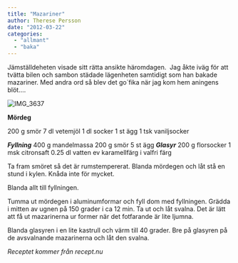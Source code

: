 ```yaml
---
title: "Mazariner"
author: Therese Persson
date: "2012-03-22"
categories: 
  - "allmant"
  - "baka"
---
```


Jämställdeheten visade sitt rätta ansikte häromdagen.  Jag åkte iväg för att tvätta bilen och sambon städade lägenheten samtidigt som han bakade mazariner. Med andra ord så blev det go´fika när jag kom hem aningens blöt....

![](/static/img/IMG_3637-1024x682.jpg "IMG_3637")

**Mördeg**

200 g smör 7 dl vetemjöl 1 dl socker 1 st ägg 1 tsk vaniljsocker

_**Fyllning**_ 400 g mandelmassa 200 g smör 5 st ägg _**Glasyr**_ 200 g florsocker 1 msk citronsaft 0.25 dl vatten ev karamellfärg i valfri färg

Ta fram smöret så det är rumstempererat. Blanda mördegen och låt stå en stund i kylen. Knåda inte för mycket.

Blanda allt till fyllningen.

Tumma ut mördegen i aluminumformar och fyll dom med fyllningen. Grädda i mitten av ugnen på 150 grader i ca 12 min. Ta ut och låt svalna. Det är lätt att få ut mazarinerna ur former när det fotfarande är lite ljumna.

Blanda glasyren i en lite kastrull och värm till 40 grader. Bre på glasyren på de avsvalnande mazarinerna och låt den svalna.

_Receptet kommer från recept.nu_
